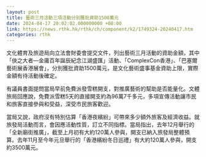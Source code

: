 ```yaml
---
layout: post
title: 藝術三月活動三項活動分別獲批資助1500萬元
date: 2024-04-17 20:02:02.000000000 +08:00
link: https://news.rthk.hk/rthk/ch/component/k2/1749324-20240417.htm
categories: rthk
---
```


文化體育及旅遊局向立法會財委會提交文件，列出藝術三月活動的資助金額，其中「俠之大者—金庸百年誕辰紀念江湖盛匯」活動、「ComplexCon香港」、「巴塞爾藝術展香港展會」，分別獲批資助1500萬元，是文化藝術盛事基金資助上限，實際金額有待活動後確定。

有議員書面提問當局早前免費派發雪糕開支，對推廣藝術的幫助是否能量化。文體旅局回應說，免費派雪糕5天的直接開支約為96萬7千多元，多項宣傳活動讓市民和旅客直接參與和受益，深受市民旅客歡迎。

當局又說，政府沒有特別估算「香港夜繽紛」可帶來多少額外旅客及經濟收益。就旅發局活動而言，會因應活動性質，訂立不同指標。當局指出，去年12月舉行的「全新廟街推廣」，截至上月初有大約120萬人參與，開支已納入旅發局整體預算。去年11月至今年元旦舉行的「香港繽紛冬日巡禮」有大約120萬人參與，開支約3500萬元。
